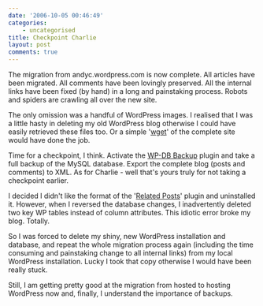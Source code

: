 ```yaml
---
date: '2006-10-05 00:46:49'
categories:
    - uncategorised
title: Checkpoint Charlie
layout: post
comments: true
---
```


The migration from andyc.wordpress.com is now complete. All articles
have been migrated. All comments have been lovingly preserved. All the
internal links have been fixed (by hand) in a long and painstaking
process. Robots and spiders are crawling all over the new site.

The only omission was a handful of WordPress images. I realised that I
was a little hasty in deleting my old WordPress blog otherwise I could
have easily retrieved these files too. Or a simple
'[wget](http://www.gnu.org/software/wget/)' of the complete site would
have done the job.

Time for a checkpoint, I think. Activate the [WP-DB
Backup](http://www.skippy.net/blog/category/wordpress/plugins/wp-db-backup/)
plugin and take a full backup of the MySQL database. Export the complete
blog (posts and comments) to XML. As for Charlie - well that's yours
truly for not taking a checkpoint earlier.

I decided I didn't like the format of the '[Related
Posts](http://www.w-a-s-a-b-i.com/archives/2006/02/02/wordpress-related-entries-20/)'
plugin and uninstalled it. However, when I reversed the database
changes, I inadvertently deleted two key WP tables instead of column
attributes. This idiotic error broke my blog. Totally.

So I was forced to delete my shiny, new WordPress installation and
database, and repeat the whole migration process again (including the
time consuming and painstaking change to all internal links) from my
local WordPress installation. Lucky I took that copy otherwise I would
have been really stuck.

Still, I am getting pretty good at the migration from hosted to hosting
WordPress now and, finally, I understand the importance of backups.

